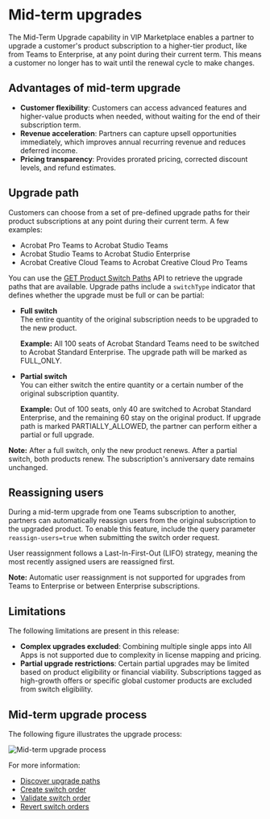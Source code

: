 # Mid-term upgrades

The Mid-Term Upgrade capability in VIP Marketplace enables a partner to upgrade a customer's product subscription to a higher-tier product, like from Teams to Enterprise, at any point during their current term. This means a customer no longer has to wait until the renewal cycle to make changes.

## Advantages of mid-term upgrade

- **Customer flexibility**: Customers can access advanced features and higher-value products when needed, without waiting for the end of their subscription term.
- **Revenue acceleration**: Partners can capture upsell opportunities immediately, which improves annual recurring revenue and reduces deferred income.
- **Pricing transparency**: Provides prorated pricing, corrected discount levels, and refund estimates.

## Upgrade path

Customers can choose from a set of pre-defined upgrade paths for their product subscriptions at any point during their current term. A few examples:

- Acrobat Pro Teams to Acrobat Studio Teams
- Acrobat Studio Teams to Acrobat Studio Enterprise
- Acrobat Creative Cloud Teams to Acrobat Creative Cloud Pro Teams

You can use the [GET Product Switch Paths](./apis.md#1-retrieve-upgrade-paths) API to retrieve the upgrade paths that are available. Upgrade paths include a `switchType` indicator that defines whether the upgrade must be full or can be partial:

- **Full switch**  
  The entire quantity of the original subscription needs to be upgraded to the new product.

  **Example:** All 100 seats of Acrobat Standard Teams need to be switched to Acrobat Standard Enterprise.
  The upgrade path will be marked as FULL_ONLY.

- **Partial switch**  
  You can either switch the entire quantity or a certain number of the original subscription quantity.

  **Example:** Out of 100 seats, only 40 are switched to Acrobat Standard Enterprise, and the remaining 60 stay on the original product.
  If upgrade path is marked PARTIALLY_ALLOWED, the partner can perform either a partial or full upgrade.

**Note:** After a full switch, only the new product renews. After a partial switch, both products renew. The subscription's anniversary date remains unchanged.

## Reassigning users

During a mid-term upgrade from one Teams subscription to another, partners can automatically reassign users from the original subscription to the upgraded product. To enable this feature, include the query parameter `reassign-users=true` when submitting the switch order request.

User reassignment follows a Last-In-First-Out (LIFO) strategy, meaning the most recently assigned users are reassigned first.

**Note:** Automatic user reassignment is not supported for upgrades from Teams to Enterprise or between Enterprise subscriptions.

## Limitations

The following limitations are present in this release:

- **Complex upgrades excluded**: Combining multiple single apps into All Apps is not supported due to complexity in license mapping and pricing.
- **Partial upgrade restrictions**: Certain partial upgrades may be limited based on product eligibility or financial viability. Subscriptions tagged as high-growth offers or specific global customer products are excluded from switch eligibility.

## Mid-term upgrade process

The following figure illustrates the upgrade process:

![Mid-term upgrade process](../image/mid-term.png)

For more information:

- [Discover upgrade paths](./apis.md#discover-upgrade-path)
- [Create switch order](./apis.md#apply-switch-plan)
- [Validate switch order](./apis.md#verify-switch-order)
- [Revert switch orders](./apis.md#revert-switch-order)
